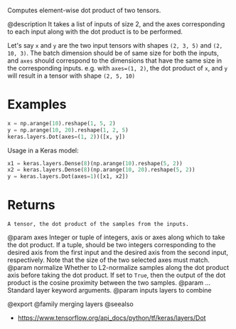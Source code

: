 Computes element-wise dot product of two tensors.

@description
It takes a list of inputs of size 2, and the axes
corresponding to each input along with the dot product
is to be performed.

Let's say `x` and `y` are the two input tensors with shapes
`(2, 3, 5)` and `(2, 10, 3)`. The batch dimension should be
of same size for both the inputs, and `axes` should correspond
to the dimensions that have the same size in the corresponding
inputs. e.g. with `axes=(1, 2)`, the dot product of `x`, and `y`
will result in a tensor with shape `(2, 5, 10)`

# Examples
```python
x = np.arange(10).reshape(1, 5, 2)
y = np.arange(10, 20).reshape(1, 2, 5)
keras.layers.Dot(axes=(1, 2))([x, y])
```

Usage in a Keras model:

```python
x1 = keras.layers.Dense(8)(np.arange(10).reshape(5, 2))
x2 = keras.layers.Dense(8)(np.arange(10, 20).reshape(5, 2))
y = keras.layers.Dot(axes=1)([x1, x2])
```

# Returns
    A tensor, the dot product of the samples from the inputs.

@param axes Integer or tuple of integers, axis or axes along which to
    take the dot product. If a tuple, should be two integers
    corresponding to the desired axis from the first input and the
    desired axis from the second input, respectively. Note that the
    size of the two selected axes must match.
@param normalize Whether to L2-normalize samples along the dot product axis
    before taking the dot product. If set to `True`, then
    the output of the dot product is the cosine proximity
    between the two samples.
@param ... Standard layer keyword arguments.
@param inputs layers to combine

@export
@family merging layers
@seealso
+ <https://www.tensorflow.org/api_docs/python/tf/keras/layers/Dot>
